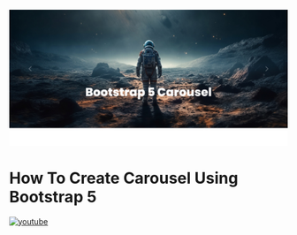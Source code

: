 ![Logo](https://raw.githubusercontent.com/codzsword/Carousel-Bootstrap/main/Bootstrap%205%20Carousel.png)

# How To Create Carousel Using Bootstrap 5

[![youtube](https://img.shields.io/badge/YouTube-red?style=for-the-badge&logo=youtube&logoColor=white)](https://www.youtube.com/@codzsword)

